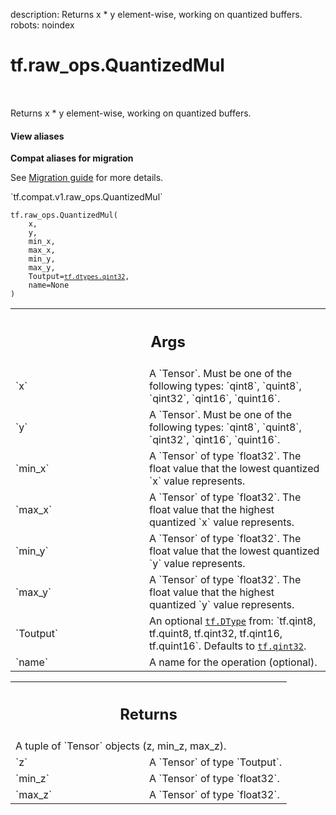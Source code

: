description: Returns x * y element-wise, working on quantized buffers.
robots: noindex

# tf.raw_ops.QuantizedMul

<!-- Insert buttons and diff -->

<table class="tfo-notebook-buttons tfo-api nocontent" align="left">

</table>



Returns x * y element-wise, working on quantized buffers.


<section class="expandable">
  <h4 class="showalways">View aliases</h4>
  <p>
<b>Compat aliases for migration</b>
<p>See
<a href="https://www.tensorflow.org/guide/migrate">Migration guide</a> for
more details.</p>
<p>`tf.compat.v1.raw_ops.QuantizedMul`</p>
</p>
</section>

<pre class="devsite-click-to-copy prettyprint lang-py tfo-signature-link">
<code>tf.raw_ops.QuantizedMul(
    x,
    y,
    min_x,
    max_x,
    min_y,
    max_y,
    Toutput=<a href="../../tf/dtypes.md#qint32"><code>tf.dtypes.qint32</code></a>,
    name=None
)
</code></pre>



<!-- Placeholder for "Used in" -->


<!-- Tabular view -->
 <table class="responsive fixed orange">
<colgroup><col width="214px"><col></colgroup>
<tr><th colspan="2"><h2 class="add-link">Args</h2></th></tr>

<tr>
<td>
`x`<a id="x"></a>
</td>
<td>
A `Tensor`. Must be one of the following types: `qint8`, `quint8`, `qint32`, `qint16`, `quint16`.
</td>
</tr><tr>
<td>
`y`<a id="y"></a>
</td>
<td>
A `Tensor`. Must be one of the following types: `qint8`, `quint8`, `qint32`, `qint16`, `quint16`.
</td>
</tr><tr>
<td>
`min_x`<a id="min_x"></a>
</td>
<td>
A `Tensor` of type `float32`.
The float value that the lowest quantized `x` value represents.
</td>
</tr><tr>
<td>
`max_x`<a id="max_x"></a>
</td>
<td>
A `Tensor` of type `float32`.
The float value that the highest quantized `x` value represents.
</td>
</tr><tr>
<td>
`min_y`<a id="min_y"></a>
</td>
<td>
A `Tensor` of type `float32`.
The float value that the lowest quantized `y` value represents.
</td>
</tr><tr>
<td>
`max_y`<a id="max_y"></a>
</td>
<td>
A `Tensor` of type `float32`.
The float value that the highest quantized `y` value represents.
</td>
</tr><tr>
<td>
`Toutput`<a id="Toutput"></a>
</td>
<td>
An optional <a href="../../tf/dtypes/DType.md"><code>tf.DType</code></a> from: `tf.qint8, tf.quint8, tf.qint32, tf.qint16, tf.quint16`. Defaults to <a href="../../tf.md#qint32"><code>tf.qint32</code></a>.
</td>
</tr><tr>
<td>
`name`<a id="name"></a>
</td>
<td>
A name for the operation (optional).
</td>
</tr>
</table>



<!-- Tabular view -->
 <table class="responsive fixed orange">
<colgroup><col width="214px"><col></colgroup>
<tr><th colspan="2"><h2 class="add-link">Returns</h2></th></tr>
<tr class="alt">
<td colspan="2">
A tuple of `Tensor` objects (z, min_z, max_z).
</td>
</tr>
<tr>
<td>
`z`<a id="z"></a>
</td>
<td>
A `Tensor` of type `Toutput`.
</td>
</tr><tr>
<td>
`min_z`<a id="min_z"></a>
</td>
<td>
A `Tensor` of type `float32`.
</td>
</tr><tr>
<td>
`max_z`<a id="max_z"></a>
</td>
<td>
A `Tensor` of type `float32`.
</td>
</tr>
</table>


